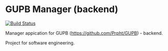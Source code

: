 # GUPB Manager (backend)

[![Build Status](https://travis-ci.com/Noble-Hamsters-GUPB/GUPB-manager-back.svg?branch=main)](https://travis-ci.com/Noble-Hamsters-GUPB/GUPB-manager-back)

Manager appication for GUPB (https://github.com/Prpht/GUPB) - backend.

Project for software engineering.
